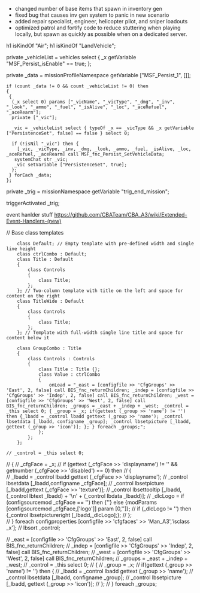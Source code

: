 - changed number of base items that spawn in inventory gen
- fixed bug that causes inv gen system to panic in new scenario
- added repair specialist, engineer, helicopter pilot, and sniper loadouts
- optimized patrol and fortify code to reduce stuttering when playing locally, but spawn as quickly as possible when on a dedicated server.

h1 isKindOf "Air";
h1 isKindOf "LandVehicle";




private _vehicleList = vehicles select { _x getVariable "MSF_Persist_isEnable" == true; }; 

private _data = missionProfileNamespace getVariable ["MSF_Persist_1", []]; 

```sqf
if (count _data != 0 && count _vehicleList != 0) then 
{ 
 { 
  (_x select 0) params ["_vicName", "_vicType", "_dmg", "_inv", "_look", "_ammo", "_fuel", "_isAlive", "_loc", "_aceRefuel", "_aceRearm"]; 
  private ["_vic"]; 
 
  _vic = _vehicleList select { typeOf _x == _vicType && _x getVariable ["PersistenceSet", false] == false } select 0; 
 
  if (!isNil "_vic") then { 
    [_vic, _vicType, _inv, _dmg, _look, _ammo, _fuel, _isAlive, _loc, _aceRefuel, _aceRearm] call MSF_fnc_Persist_SetVehicleData;
   systemChat str _vic;
   _vic setVariable ["PersistenceSet", true]; 
  }; 
 } forEach _data; 
};
```

private _trig = missionNamespace getVariable "trig_end_mission";

triggerActivated _trig;

event hanlder stuff
https://github.com/CBATeam/CBA_A3/wiki/Extended-Event-Handlers-(new)

// Base class templates
		
		class Default; // Empty template with pre-defined width and single line height
		class ctrlCombo : Default;
		class Title : Default
		{
			class Controls
			{
				class Title;
			};
		}; // Two-column template with title on the left and space for content on the right
		class TitleWide : Default
		{
			class Controls
			{
				class Title;
			};
		}; // Template with full-width single line title and space for content below it

		class GroupCombo : Title
		{
			class Controls : Controls
			{
				class Title : Title {};
				class Value : ctrlCombo
				{
					onLoad = "_east = [configfile >> 'CfgGroups' >> 'East', 2, false] call BIS_fnc_returnChildren; _indep = [configfile >> 'CfgGroups' >> 'Indep', 2, false] call BIS_fnc_returnChildren; _west = [configfile >> 'CfgGroups' >> 'West', 2, false] call BIS_fnc_returnChildren; _groups = _east + _indep + _west; _control = _this select 0; { _group = _x; if(gettext (_group >> 'name') != '') then {_lbadd = _control lbadd gettext (_group >> 'name'); _control lbsetdata [_lbadd, configname _group]; _control lbsetpicture [_lbadd, gettext (_group >> 'icon')]; }; } foreach _groups;";
				};
			};
		};

    // _control = _this select 0; 
// {
// 	_cfgFace = _x; 
// 	if (gettext (_cfgFace >> 'displayname') != '' && getnumber (_cfgFace >> 'disabled') == 0) then 
// 			{ 	
// 				_lbadd = _control lbadd gettext (_cfgFace >> 'displayname');
// 				_control lbsetdata [_lbadd,configname _cfgFace];
// 				_control lbsetpicture [_lbadd,gettext (_cfgFace >> 'texture')];
// 				_control lbsettooltip [_lbadd,(_control lbtext _lbadd) + '\n' + (_control lbdata _lbadd)];
// 				_dlcLogo = if (configsourcemod _cfgFace == '') then {''} else {modParams [configsourcemod  _cfgFace,['logo']] param [0,'']};
// 				if (_dlcLogo != '') then {_control lbsetpictureright [_lbadd,_dlcLogo];};
// 			};				
// } foreach configproperties [configfile >> 'cfgfaces' >> 'Man_A3','isclass _x'];
// lbsort _control;


// _east = [configfile >> 'CfgGroups' >> 'East', 2, false] call BIS_fnc_returnChildren;
// _indep = [configfile >> 'CfgGroups' >> 'Indep', 2, false] call BIS_fnc_returnChildren;
// _west = [configfile >> 'CfgGroups' >> 'West', 2, false] call BIS_fnc_returnChildren;
// _groups = _east + _indep + _west;
// _control = _this select 0;
// {
// 	_group = _x;
// 	if(gettext (_group >> 'name') != '') then {
// 		_lbadd = _control lbadd gettext (_group >> 'name');
// 		_control lbsetdata [_lbadd, configname _group];
// 		_control lbsetpicture [_lbadd, gettext (_group >> 'icon')];
// 	};
// } foreach _groups;